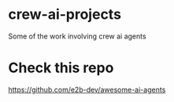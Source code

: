 # crew-ai-projects

Some of the work involving crew ai agents

# Check this repo

https://github.com/e2b-dev/awesome-ai-agents
